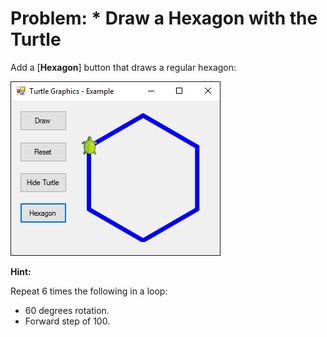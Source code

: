# Problem: * Draw a Hexagon with the Turtle

Add a [**Hexagon**] button that draws a regular hexagon:

![](/assets/chapter-5-images/13.Turtle-graphics-13.png)

**Hint:**

Repeat 6 times the following in a loop:
* 60 degrees rotation.
* Forward step of 100.
